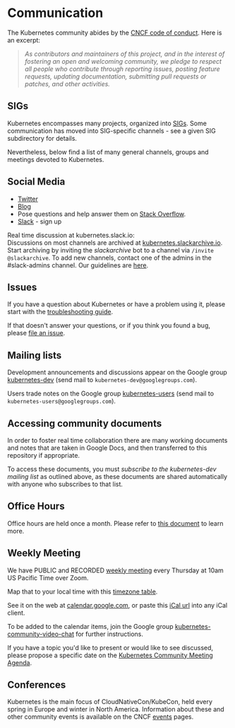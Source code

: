 # Communication

The Kubernetes community abides by the [CNCF code of conduct].  Here is an excerpt:

> _As contributors and maintainers of this project, and in the interest
> of fostering an open and welcoming community, we pledge to respect
> all people who contribute through reporting issues, posting feature
> requests, updating documentation, submitting pull requests or patches,
> and other activities._

## SIGs

Kubernetes encompasses many projects, organized into [SIGs](sig-list.md).
Some communication has moved into SIG-specific channels - see
a given SIG subdirectory for details.

Nevertheless, below find a list of many general channels, groups
and meetings devoted to Kubernetes.

## Social Media

* [Twitter]
* [Blog]
* Pose questions and help answer them on [Stack Overflow].
* [Slack] - sign up  

Real time discussion at kubernetes.slack.io:   
Discussions on most channels are archived at [kubernetes.slackarchive.io].
Start archiving by inviting the _slackarchive_ bot to a
channel via `/invite @slackarchive`.
To add new channels, contact one of the admins in the #slack-admins channel. Our guidelines are [here](/communication/slack-guidelines.md).

## Issues

If you have a question about Kubernetes or have a problem using it,
please start with the [troubleshooting guide].

If that doesn't answer your questions, or if you think you found a bug,
please [file an issue].


## Mailing lists

Development announcements and discussions appear on the Google group
[kubernetes-dev] (send mail to `kubernetes-dev@googlegroups.com`).

Users trade notes on the Google group
[kubernetes-users] (send mail to `kubernetes-users@googlegroups.com`).

## Accessing community documents

In order to foster real time collaboration there are many working documents
and notes that are taken in Google Docs, and then transferred to this repository
if appropriate. 

To access these documents, you must _subscribe to the kubernetes-dev mailing list_
as outlined above, as these documents are shared automatically with anyone who
subscribes to that list. 

## Office Hours

Office hours are held once a month. Please refer to [this document](events/office-hours.md) to learn more.

## Weekly Meeting

We have PUBLIC and RECORDED [weekly meeting] every Thursday at 10am US Pacific Time over Zoom.

Map that to your local time with this [timezone table].

See it on the web at [calendar.google.com], or paste this [iCal url] into any iCal client.

To be added to the calendar items, join the Google group
[kubernetes-community-video-chat] for further instructions.

If you have a topic you'd like to present or would like to see discussed,
please propose a specific date on the [Kubernetes Community Meeting Agenda].


## Conferences

Kubernetes is the main focus of CloudNativeCon/KubeCon, held every spring in Europe and winter in North America. Information about these and other community events is available on the CNCF [events] pages.


[Blog]: http://blog.kubernetes.io
[calendar.google.com]: https://calendar.google.com/calendar/embed?src=cgnt364vd8s86hr2phapfjc6uk%40group.calendar.google.com&ctz=America/Los_Angeles
[CNCF code of conduct]: https://github.com/cncf/foundation/blob/master/code-of-conduct.md
[communication]: /communication.md
[community meeting]: /communication.md#weekly-meeting
[events]: https://www.cncf.io/events/
[file an issue]: https://github.com/kubernetes/kubernetes/issues/new
[Google+]: https://plus.google.com/u/0/b/116512812300813784482/116512812300813784482
[iCal url]: https://calendar.google.com/calendar/ical/cgnt364vd8s86hr2phapfjc6uk%40group.calendar.google.com/public/basic.ics
[Kubernetes Community Meeting Agenda]: https://docs.google.com/document/d/1VQDIAB0OqiSjIHI8AWMvSdceWhnz56jNpZrLs6o7NJY/edit#
[kubernetes-community-video-chat]: https://groups.google.com/forum/#!forum/kubernetes-community-video-chat
[kubernetes-dev]: https://groups.google.com/forum/#!forum/kubernetes-dev
[kubernetes-users]: https://groups.google.com/forum/#!forum/kubernetes-users
[kubernetes.slackarchive.io]: https://kubernetes.slackarchive.io
[kubernetes.slack.com]: https://kubernetes.slack.com
[Slack]: http://slack.k8s.io
[Special Interest Group]: /README.md#SIGs
[Stack Overflow]: http://stackoverflow.com/questions/tagged/kubernetes
[timezone table]: https://www.google.com/search?q=1000+am+in+pst
[troubleshooting guide]: http://kubernetes.io/docs/troubleshooting
[Twitter]: https://twitter.com/kubernetesio
[weekly meeting]: https://zoom.us/my/kubernetescommunity

